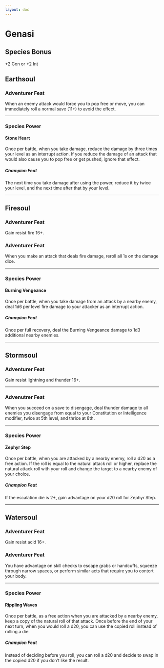 ```yaml
---
layout: doc
---
```

# Genasi

## Species Bonus

+2 Con or +2 Int

## Earthsoul

### Adventurer Feat

When an enemy attack would force you to pop free or move, you can immediately roll a normal save (11+) to avoid the effect.

---

### Species Power

#### Stone Heart

Once per battle, when you take damage, reduce the damage by three times your level as an interrupt action. If you reduce the damage of an attack that would also cause you to pop free or get pushed, ignore that effect.

##### Champion Feat

The next time you take damage after using the power, reduce it by twice your level, and the next time after that by your level.

---

## Firesoul

### Adventurer Feat

Gain resist fire 16+.

### Adventurer Feat

When you make an attack that deals fire damage, reroll all 1s on the damage dice.

---

### Species Power

#### Burning Vengeance

Once per battle, when you take damage from an attack by a nearby enemy, deal 1d6 per level fire damage to your attacker as an interrupt action.

##### Champion Feat

Once per full recovery, deal the Burning Vengeance damage to 1d3 additional nearby enemies.

---

## Stormsoul

### Adventurer Feat

Gain resist lightning and thunder 16+.

---

### Advenutrer Feat

When you succeed on a save to disengage, deal thunder damage to all enemies you disengage from equal to your Constitution or Intelligence modifier, twice at 5th level, and thrice at 8th.

---

### Species Power

#### Zephyr Step

Once per battle, when you are attacked by a nearby enemy, roll a d20 as a free action. If the roll is equal to the natural attack roll or higher, replace the natural attack roll with your roll and change the target to a nearby enemy of your choice.

##### Champion Feat

If the escalation die is 2+, gain advantage on your d20 roll for Zephyr Step.

---

## Watersoul

### Adventurer Feat

Gain resist acid 16+.

### Adventurer Feat

You have advantage on skill checks to escape grabs or handcuffs, squeeze through narrow spaces, or perform similar acts that require you to contort your body.

---

### Species Power

#### Rippling Waves

Once per battle, as a free action when you are attacked by a nearby enemy, keep a copy of the natural roll of that attack. Once before the end of your next turn, when you would roll a d20, you can use the copied roll instead of rolling a die.

##### Champion Feat

Instead of deciding before you roll, you can roll a d20 and decide to swap in the copied d20 if you don’t like the result.
